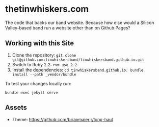 # thetinwhiskers.com

The code that backs our band website. Because how else would a Silicon Valley-based band run a website other than on Github Pages?

## Working with this Site

1. Clone the repository: `git clone git@github.com:tinwhiskersband/tinwhiskersband.github.io.git`
1. Switch to Ruby 2.2: `rvm use 2.2`
1. Install the dependencies: `cd tinwhiskersband.github.io; bundle install --path _vendor/bundle`

To test your changes locally run:

    bundle exec jekyll serve

## Assets

* Theme: https://github.com/brianmaierjr/long-haul

